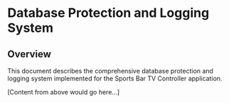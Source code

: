 # Database Protection and Logging System

## Overview
This document describes the comprehensive database protection and logging system implemented for the Sports Bar TV Controller application.

[Content from above would go here...]
